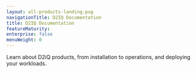 ```yaml
---
layout: all-products-landing.pug
navigationTitle: D2IQ Documentation
title: D2IQ Documentation
featureMaturity:
enterprise: false
menuWeight: 0
---
```

Learn about D2iQ products, from installation to operations, and deploying your workloads.
